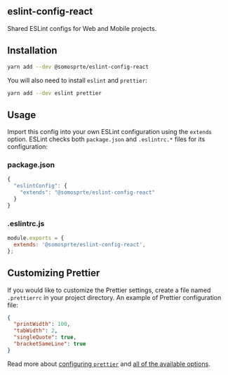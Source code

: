 ## eslint-config-react

Shared ESLint configs for Web and Mobile projects.

## Installation

```sh
yarn add --dev @somosprte/eslint-config-react
```

You will also need to install `eslint` and `prettier`:

```sh
yarn add --dev eslint prettier
```

## Usage

Import this config into your own ESLint configuration using the `extends` option. ESLint checks both `package.json` and `.eslintrc.*` files for its configuration:

### package.json
```js
{
  "eslintConfig": {
    "extends": "@somosprte/eslint-config-react"
  }
}
```

### .eslintrc.js
```js
module.exports = {
  extends: '@somosprte/eslint-config-react',
};
```

## Customizing Prettier

If you would like to customize the Prettier settings, create a file named `.prettierrc` in your project directory. An example of Prettier configuration file:

```json
{
  "printWidth": 100,
  "tabWidth": 2,
  "singleQuote": true,
  "bracketSameLine": true
}
```

Read more about [configuring `prettier`](https://prettier.io/docs/en/configuration.html) and [all of the available options](https://prettier.io/docs/en/options.html).

